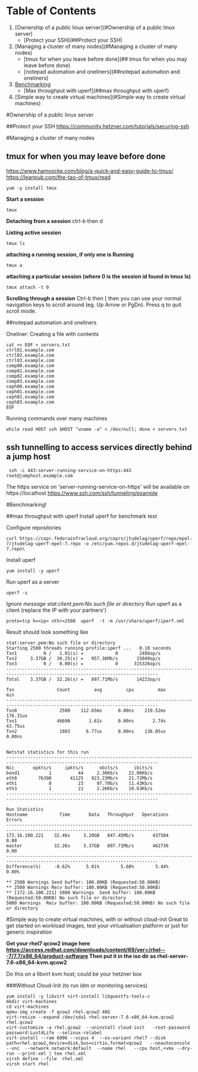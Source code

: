 # Table of Contents
1. [Ownership of a public linux server](#Ownership of a public linux server)
   - [Protect your SSH](##Protect your SSH)
2. [Managing a cluster of many nodes](#Managing a cluster of many nodes)
   - [tmux for when you leave before done](## tmux for when you may leave before done)
   - [notepad automation and oneliners](##notepad automation and oneliners)
3. [Benchmarking](#Benchmarking!)
   - [Max throughput with uperf](##max throughput with uperf)
4. [Simple way to create virtual machines](#Simple way to create virtual machines)


#Ownership of a public linux server

##Protect your SSH
https://community.hetzner.com/tutorials/securing-ssh

#Managing a cluster of many nodes

## tmux for when you may leave before done
https://www.hamvocke.com/blog/a-quick-and-easy-guide-to-tmux/
https://leanpub.com/the-tao-of-tmux/read

```
yum -y install tmux
```

**Start a session**
```
tmux
```
**Detaching from a session**
ctrl-b then d

**Listing active session**
```
tmux ls
```

**attaching a running session, if only one is Running**
```
tmux a
```
**attaching a particular session (where 0 is the session id found in tmux ls)**
```
tmux attach -t 0
```

**Scrolling through a session**
Ctrl-b then [ then you can use your normal navigation keys to scroll around (eg. Up Arrow or PgDn). Press q to quit scroll mode.

##notepad automation and oneliners

Oneliner: Creating a file with contents
```
cat << EOF > servers.txt
ctrl01.example.com
ctrl02.example.com
ctrl03.example.com
comp00.example.com
comp01.example.com
comp02.example.com
comp03.example.com
ceph00.example.com
ceph01.example.com
ceph02.example.com
ceph03.example.com
EOF
```

Running commands over many machines
```
while read HOST ssh $HOST "uname -a" < /dev/null; done < servers.txt
```

## ssh tunnelling to access services directly behind a jump host

```
 ssh -L 443:server-running-service-on-https:443 root@jumphost.example.com
```
The https service on 'server-running-service-on-https' will be available on https://localhost
https://www.ssh.com/ssh/tunneling/example

#Benchmarking!

##max throughput with uperf
Install uperf for benchmark test

Configure repositories
```
curl https://copr.fedorainfracloud.org/coprs/jtudelag/uperf/repo/epel-7/jtudelag-uperf-epel-7.repo -o /etc/yum.repos.d/jtudelag-uperf-epel-7.repo\
```

Install uperf
```
yum install -y uperf
```

Run uperf as a server

```
uperf -s
```
*Ignore message stat:client.pem:No such file or directory*
Run uperf as a client (replace the IP with your partners')

```
proto=tcp h=<ip> nthr=2500  uperf  -t -m /usr/share/uperf/iperf.xml
```
Result should look something like
```
stat:server.pem:No such file or directory
Starting 2500 threads running profile:iperf ...   0.10 seconds
Txn1          0 /   1.01(s) =            0        2486op/s
Txn2     3.37GB /  30.25(s) =   957.36Mb/s       15049op/s
Txn3          0 /   0.00(s) =            0      315326op/s
-------------------------------------------------------------------------------------------------------------------------------
Total    3.37GB /  32.26(s) =   897.71Mb/s       14223op/s

Txn                Count         avg         cpu         max         min
-------------------------------------------------------------------------------------------------------------------------------
Txn0                2500    112.65ms      0.00ns    219.52ms    176.31us
Txn1               46690       1.61s      0.00ns       2.74s     43.75us
Txn2                1803      6.77us      0.00ns    136.05us      0.00ns


Netstat statistics for this run
-------------------------------------------------------------------------------------------------------------------------------
Nic       opkts/s     ipkts/s      obits/s      ibits/s
bond1           1          44     2.36Kb/s    22.06Kb/s
eth0        76398       41125   923.23Mb/s    21.72Mb/s
eth1            0          23     97.70b/s    11.43Kb/s
eth3            1          21     2.26Kb/s    10.63Kb/s
-------------------------------------------------------------------------------------------------------------------------------

Run Statistics
Hostname            Time       Data   Throughput   Operations      Errors
-------------------------------------------------------------------------------------------------------------------------------
172.16.100.221    32.46s     3.20GB   847.45Mb/s       437584        0.00
master            32.26s     3.37GB   897.71Mb/s       462736        0.00
-------------------------------------------------------------------------------------------------------------------------------
Difference(%)     -0.62%      5.01%        5.60%        5.44%       0.00%

** 2500 Warnings Send buffer: 100.00KB (Requested:50.00KB)
** 2500 Warnings Recv buffer: 100.00KB (Requested:50.00KB)
** [172.16.100.221] 5000 Warnings  Send buffer: 100.00KB (Requested:50.00KB) No such file or directory
5000 Warnings  Recv buffer: 100.00KB (Requested:50.00KB) No such file or directory
```

#Simple way to create virtual machines, with or without cloud-init
Great to get started on workload images, test your virtualisation platform or just for generic inspiration

**Get your rhel7 qcow2 image here https://access.redhat.com/downloads/content/69/ver=/rhel---7/7.7/x86_64/product-software
Then put it in the iso dir as rhel-server-7.6-x86_64-kvm.qcow2**

Do this on a libvirt kvm host; could be your hetzner box

###Without Cloud-Init (to run idm or monitoring services)
```
yum install -y libvirt virt-install libguestfs-tools-c
mkdir virt-machines
cd virt-machines
qemu-img create -f qcow2 rhel.qcow2 40G
virt-resize --expand /dev/sda1 rhel-server-7.6-x86_64-kvm.qcow2 rhel.qcow2
virt-customize -a rhel.qcow2  --uninstall cloud-init   -root-password password:Lust4Life --selinux-relabel
virt-install --ram 6096 --vcpus 4  --os-variant rhel7 --disk path=rhel.qcow2,device=disk,bus=virtio,format=qcow2   --noautoconsole --vnc  --network network:default  --name rhel   --cpu host,+vmx --dry-run --print-xml | tee rhel.xml
virsh define --file  rhel.xml
virsh start rhel
```

